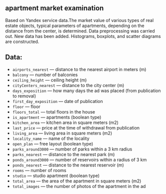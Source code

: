 ## apartment market examination

Based on Yandex service data.The market value of various types of real estate objects, typical parameters of apartments, depending on 
the distance from the center, is determined. Data preprocessing was carried out. New data has been added.
Histograms, boxplots, and scatter diagrams are constructed.

## Data:
- `airports_nearest` — distance to the nearest airport in meters (m)
- `balcony` — number of balconies
- `ceiling_height` — ceiling height (m)
- `cityCenters_nearest` — distance to the city center (m)
- `days_exposition` — how many days the ad was placed (from publication to removal)
- `first_day_exposition` — date of publication
- `floor` — floor
- `floors_total` — total floors in the house
- `is_apartment` — apartments (boolean type)
- `kitchen_area` — kitchen area in square meters (m2)
- `last_price` — price at the time of withdrawal from publication
- `living_area` — living area in square meters (m2)
- `locality_name` — name of the locality
- `open_plan` — free layout (boolean type)
- `parks_around3000` — number of parks within a 3 km radius
- `parks_nearest` — distance to the nearest park (m)
- `ponds_around3000` — number of reservoirs within a radius of 3 km
- `ponds_nearest` — distance to the nearest reservoir (m)
- `rooms` — number of rooms
- `studio` — studio apartment (boolean type)
- `total_area` — the area of the apartment in square meters (m2)
- `total_images` — the number of photos of the apartment in the ad
